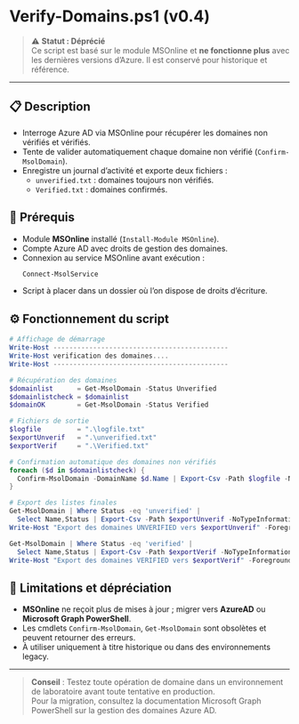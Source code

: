 # Verify-Domains.ps1 (v0.4)

> ⚠️ **Statut : Déprécié**  
> Ce script est basé sur le module MSOnline et **ne fonctionne plus** avec les dernières versions d’Azure. Il est conservé pour historique et référence.

---

## 📋 Description

- Interroge Azure AD via MSOnline pour récupérer les domaines non vérifiés et vérifiés.
- Tente de valider automatiquement chaque domaine non vérifié (`Confirm-MsolDomain`).
- Enregistre un journal d’activité et exporte deux fichiers :
  - `unverified.txt` : domaines toujours non vérifiés.
  - `Verified.txt` : domaines confirmés.

## 🔧 Prérequis

- Module **MSOnline** installé (`Install-Module MSOnline`).
- Compte Azure AD avec droits de gestion des domaines.
- Connexion au service MSOnline avant exécution :
  ```powershell
  Connect-MsolService
  ```
- Script à placer dans un dossier où l’on dispose de droits d’écriture.

## ⚙️ Fonctionnement du script

```powershell
# Affichage de démarrage
Write-Host --------------------------------------------
Write-Host verification des domaines....
Write-Host --------------------------------------------

# Récupération des domaines
$domainlist      = Get-MsolDomain -Status Unverified
$domainlistcheck = $domainlist
$domainOK        = Get-MsolDomain -Status Verified

# Fichiers de sortie
$logfile         = ".\logfile.txt"
$exportUnverif   = ".\unverified.txt"
$exportVerif     = ".\Verified.txt"

# Confirmation automatique des domaines non vérifiés
foreach ($d in $domainlistcheck) {
  Confirm-MsolDomain -DomainName $d.Name | Export-Csv -Path $logfile -NoTypeInformation
}

# Export des listes finales
Get-MsolDomain | Where Status -eq 'unverified' |
  Select Name,Status | Export-Csv -Path $exportUnverif -NoTypeInformation
Write-Host "Export des domaines UNVERIFIED vers $exportUnverif" -ForegroundColor Green

Get-MsolDomain | Where Status -eq 'verified' |
  Select Name,Status | Export-Csv -Path $exportVerif -NoTypeInformation
Write-Host "Export des domaines VERIFIED vers $exportVerif" -ForegroundColor Green
```  

## 🚧 Limitations et dépréciation

- **MSOnline** ne reçoit plus de mises à jour ; migrer vers **AzureAD** ou **Microsoft Graph PowerShell**.
- Les cmdlets `Confirm-MsolDomain`, `Get-MsolDomain` sont obsolètes et peuvent retourner des erreurs.
- À utiliser uniquement à titre historique ou dans des environnements legacy.

---

> **Conseil** : Testez toute opération de domaine dans un environnement de laboratoire avant toute tentative en production.  
> Pour la migration, consultez la documentation Microsoft Graph PowerShell sur la gestion des domaines Azure AD.

